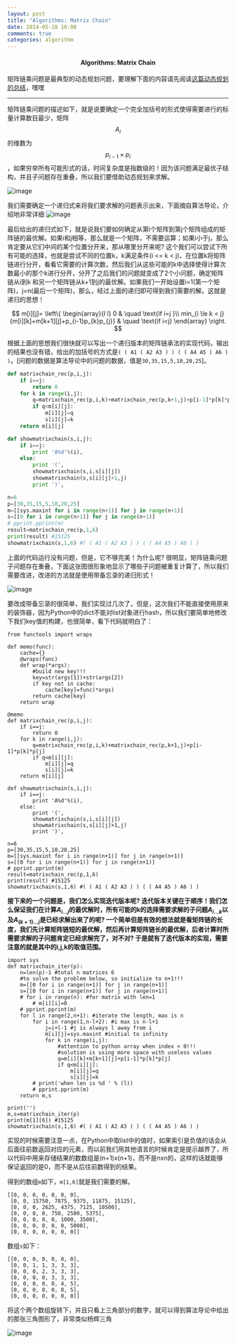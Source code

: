 ```yaml
---
layout: post
title: "Algorithms: Matrix Chain"
date: 2014-05-18 16:00
comments: true
categories: algorithm
---
```


#### <center>Algorithms: Matrix Chain</center>

矩阵链乘问题是最典型的动态规划问题，要理解下面的内容请先阅读[这篇动态规划的总结](http://hujiaweibujidao.github.io/blog/2014/05/08/python-algorithms-dynamic-programming/)，嘿嘿

----------

矩阵链乘问题的描述如下，就是说要确定一个完全加括号的形式使得需要进行的标量计算数目最少，矩阵$$A_{i}$$的维数为$$p_{i-1} \times p_{i}$$，如果穷举所有可能形式的话，时间复杂度是指数级的！因为该问题满足最优子结构，并且子问题存在重叠，所以我们要借助动态规划来求解。

![image](http://hujiaweibujidao.github.io/images/algos/matrix.png)

我们需要确定一个递归式来将我们要求解的问题表示出来，下面摘自算法导论，介绍地非常详细
![image](http://hujiaweibujidao.github.io/images/algos/matrix2.png)

最后给出的递归式如下，就是说我们要如何确定从第i个矩阵到第j个矩阵组成的矩阵链的最优解。如果i和j相等，那么就是一个矩阵，不需要运算；如果i小于j，那么肯定要从它们中间的某个位置分开来，那从哪里分开来呢? 这个我们可以尝试下所有可能的选择，也就是尝试不同的位置k，k满足条件(i <= k < j)，在位置k将矩阵链进行分开，看看它需要的计算次数，然后我们从这些可能的k中选择使得计算次数最小的那个k进行分开，分开了之后我们的问题就变成了2个小问题，确定矩阵链从i到k
和另一个矩阵链从k+1到j的最优解。如果我们一开始设置i=1(第一个矩阵)，j=n(最后一个矩阵)，那么，经过上面的递归即可得到我们需要的解。这就是递归的思想！

$$
m[i][j]= \left\{ 
  \begin{array}{l l}
    0 & \quad \text{if i=j }\\
    min_{i \le k < j}{m[i][k]+m[k+1][j]+p_{i-1}p_{k}p_{j}} & \quad \text{if i<j}
  \end{array} \right.
$$

根据上面的思想我们很快就可以写出一个递归版本的矩阵链承法的实现代码，输出的结果也没有错，给出的加括号的方式是`( ( A1 ( A2 A3 ) ) ( ( A4 A5 ) A6 ) )`。[问题的数据是算法导论中的问题的数据，值是`30,35,15,5,10,20,25`]。

```python
def matrixchain_rec(p,i,j):
    if i==j:
        return 0
    for k in range(i,j):
        q=matrixchain_rec(p,i,k)+matrixchain_rec(p,k+1,j)+p[i-1]*p[k]*p[j]
        if q<m[i][j]:
            m[i][j]=q
            s[i][j]=k
    return m[i][j]

def showmatrixchain(s,i,j):
    if i==j:
        print 'A%d'%(i),
    else:
        print '(',
        showmatrixchain(s,i,s[i][j])
        showmatrixchain(s,s[i][j]+1,j)
        print ')',

n=6
p=[30,35,15,5,10,20,25]
m=[[sys.maxint for i in range(n+1)] for j in range(n+1)]
s=[[0 for i in range(n+1)] for j in range(n+1)]
# pprint.pprint(m)
result=matrixchain_rec(p,1,6)
print(result) #15125
showmatrixchain(s,1,6) #( ( A1 ( A2 A3 ) ) ( ( A4 A5 ) A6 ) )
```

上面的代码运行没有问题，但是，它不够完美！为什么呢? 很明显，矩阵链乘问题子问题存在重叠，下面这张图很形象地显示了哪些子问题被重复计算了，所以我们需要改进，改进的方法就是使用带备忘录的递归形式！

![image](http://hujiaweibujidao.github.io/images/algos/matrix3.png)

要改成带备忘录的很简单，我们实现过几次了，但是，这次我们不能直接使用原来的装饰器，因为Python中的dict不能对list对象进行hash，所以我们要简单地修改下我们key值的构建，也很简单，看下代码就明白了：

```
from functools import wraps

def memo(func):
    cache={}
    @wraps(func)
    def wrap(*args):
        #build new key!!!
        key=str(args[1])+str(args[2])
        if key not in cache:
            cache[key]=func(*args)
        return cache[key]
    return wrap

@memo
def matrixchain_rec(p,i,j):
    if i==j:
        return 0
    for k in range(i,j):
        q=matrixchain_rec(p,i,k)+matrixchain_rec(p,k+1,j)+p[i-1]*p[k]*p[j]
        if q<m[i][j]:
            m[i][j]=q
            s[i][j]=k
    return m[i][j]

def showmatrixchain(s,i,j):
    if i==j:
        print 'A%d'%(i),
    else:
        print '(',
        showmatrixchain(s,i,s[i][j])
        showmatrixchain(s,s[i][j]+1,j)
        print ')',

n=6
p=[30,35,15,5,10,20,25]
m=[[sys.maxint for i in range(n+1)] for j in range(n+1)]
s=[[0 for i in range(n+1)] for j in range(n+1)]
# pprint.pprint(m)
result=matrixchain_rec(p,1,6)
print(result) #15125
showmatrixchain(s,1,6) #( ( A1 ( A2 A3 ) ) ( ( A4 A5 ) A6 ) )
```

**接下来的一个问题是，我们怎么实现迭代版本呢? 迭代版本关键在于顺序！我们怎么保证我们在计算$A_{i...j}$的最优解时，所有可能的k的选择需要求解的子问题$A_{i...k}$以及$A_{(k+1)...j}$是已经求解出来了的呢? 一个简单但是有效的想法就是看矩阵链的长度，我们先计算矩阵链短的最优解，然后再计算矩阵链长的最优解，后者计算时所需要求解的子问题肯定已经求解完了，对不对? 于是就有了迭代版本的实现，需要注意的就是其中的i,j,k的取值范围。**

```
import sys
def matrixchain_iter(p):
    n=len(p)-1 #total n matrices 6
    #to solve the problem below, so initialize to n+1!!!
    m=[[0 for i in range(n+1)] for j in range(n+1)]
    s=[[0 for i in range(n+1)] for j in range(n+1)]
    # for i in range(n): #for matrix with len=1
        # m[i][i]=0
    # pprint.pprint(m)
    for l in range(2,n+1): #iterate the length, max is n
        for i in range(1,n-l+2): #i max is n-l+1
            j=i+l-1 #j is always l away from i
            m[i][j]=sys.maxint #initial to infinity
            for k in range(i,j):
                #attention to python array when index < 0!!!
                #solution is using more space with useless values
                q=m[i][k]+m[k+1][j]+p[i-1]*p[k]*p[j]
                if q<m[i][j]:
                    m[i][j]=q
                    s[i][j]=k
        # print('when len is %d ' % (l))
        # pprint.pprint(m)
    return m,s

print('')
m,s=matrixchain_iter(p)
print(m[1][6]) #15125
showmatrixchain(s,1,6) #( ( A1 ( A2 A3 ) ) ( ( A4 A5 ) A6 ) )
```
实现的时候需要注意一点，在Python中取list中的值时，如果索引是负值的话会从后面往前数返回对应的元素，而以前我们用其他语言的时候肯定是提示越界了，所以代码中用来存储结果的数数组是(n+1)x(n+1)，而不是nxn的，这样的话就能够保证返回的是0，而不是从后往前数得到的结果。

得到的数组`m`如下，`m[1,6]`就是我们需要的解。

```
[[0, 0, 0, 0, 0, 0, 0],
 [0, 0, 15750, 7875, 9375, 11875, 15125],
 [0, 0, 0, 2625, 4375, 7125, 10500],
 [0, 0, 0, 0, 750, 2500, 5375],
 [0, 0, 0, 0, 0, 1000, 3500],
 [0, 0, 0, 0, 0, 0, 5000],
 [0, 0, 0, 0, 0, 0, 0]]
```

数组`s`如下：

```
[[0, 0, 0, 0, 0, 0, 0],
 [0, 0, 1, 1, 3, 3, 3],
 [0, 0, 0, 2, 3, 3, 3],
 [0, 0, 0, 0, 3, 3, 3],
 [0, 0, 0, 0, 0, 4, 5],
 [0, 0, 0, 0, 0, 0, 5],
 [0, 0, 0, 0, 0, 0, 0]]
```

将这个两个数组旋转下，并且只看上三角部分的数字，就可以得到算法导论中给出的那张三角图形了，非常类似杨辉三角

![image](http://hujiaweibujidao.github.io/images/algos/matrixmulti.png)


